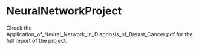 # NeuralNetworkProject
Check the Application_of_Neural_Network_in_Diagnosis_of_Breast_Cancer.pdf for the full report of the project.
